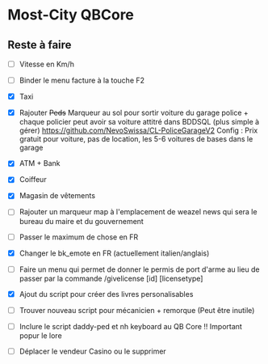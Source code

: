 # Most-City QBCore

## Reste à faire
- [ ] Vitesse en Km/h
- [ ] Binder le menu facture à la touche F2
- [x] Taxi
- [x] Rajouter ~~Peds~~ Marqueur au sol pour sortir voiture du garage police + chaque policier peut avoir sa voiture attitré dans BDDSQL (plus simple à gérer)
https://github.com/NevoSwissa/CL-PoliceGarageV2
Config : Prix gratuit pour voiture, pas de location, les 5-6 voitures de bases dans le garage
- [x] ATM + Bank
- [x] Coiffeur
- [x] Magasin de vêtements 
- [ ] Rajouter un marqueur map à l'emplacement de weazel news qui sera le bureau du maire et du gouvernement 
- [ ] Passer le maximum de chose en FR
- [x] Changer le bk_emote en FR (actuellement italien/anglais)
- [ ] Faire un menu qui permet de donner le permis de port d'arme au lieu de passer par la commande /givelicense [id] [licensetype]
- [x] Ajout du script pour créer des livres personalisables 
- [ ] Trouver nouveau script pour mécanicien + remorque (Peut être inutile)

- [ ] Inclure le script daddy-ped et nh keyboard au QB Core !! Important popur le lore

- [ ] Déplacer le vendeur Casino ou le supprimer


